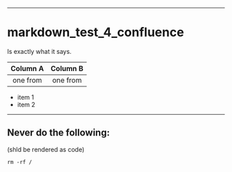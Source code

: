 ----
# markdown_test_4_confluence

Is exactly what it says.


Column A|Column B
:---:|:----:|
one from|one from

* item 1
* item 2

----
## Never do the following:
(shld be rendered as code)
```console
rm -rf /
```
